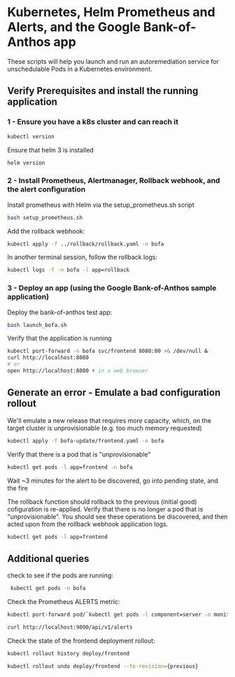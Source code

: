 # Kubernetes, Helm Prometheus and Alerts, and the Google Bank-of-Anthos app

These scripts will help you launch and run an autoremediation service for unschedulable Pods
in a Kubernetes environment.

## Verify Prerequisites and install the running application

### 1 - Ensure you have a k8s cluster and can reach it

```sh
kubectl version
```

Ensure that helm 3 is installed

```sh
helm version
```

### 2 - Install Prometheus, Alertmanager, Rollback webhook, and the alert configuration

Install prometheus with Helm via the setup_prometheus.sh script

```sh
bash setup_prometheus.sh
```

Add the rollback webhook:

```sh
kubectl apply -f ../rollback/rollback.yaml -n bofa
```

In another terminal session, follow the rollback logs:

```sh
kubectl logs -f -n bofa -l app=rollback
```

### 3 - Deploy an app (using the Google Bank-of-Anthos sample application)

Deploy the bank-of-anthos test app:

```sh
bash launch_bofa.sh
```

Verify that the application is running

```sh
kubectl port-forward -n bofa svc/frontend 8080:80 >& /dev/null &
curl http://localhost:8080
# or
open http://localhost:8080 # in a web browser
```

## Generate an error - Emulate a bad configuration rollout

We'll emulate a new release that requires more capacity, which, on the target cluster is unprovisionable (e.g. too much memory requested)

```sh
kubectl apply -f bofa-update/frontend.yaml -n bofa
```

Verify that there is a pod that is "unprovisionable"

```sh
kubectl get pods -l app=frontend -n bofa
```

Wait ~3 minutes for the alert to be discovered, go into pending state, and the fire
  
The rollback function should rollback to the previous (initial good) cofiguration is re-applied. Verify that there is no longer a pod that is "unprovisionable". You should see these operations be discovered, and then acted upon from the rollback webhook application logs.

```sh
kubectl get pods -l app=frontend
```

## Additional queries

check to see if the pods are running:

```sh
 kubectl get pods -n bofa
```

Check the Prometheus ALERTS metric:

```sh
kubectl port-forward pod/`kubectl get pods -l component=server -n monitoring | awk '/Running/ {print $1}'` -n monitoring 9090

curl http://localhost:9090/api/v1/alerts
```

Check the state of the frontend deployment rollout:

```sh
kubectl rollout history deploy/frontend

kubectl rollout undo deploy/frontend --to-revision={previous}
```
